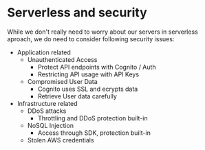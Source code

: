 # Serverless and security

While we don't really need to worry about our servers in serverless aproach, we do need to consider following security issues:

- Application related
    - Unauthenticated Access 
        - Protect API endpoints with Cognito / Auth
        - Restricting API usage with API Keys
    - Compromised User Data
        - Cognito uses SSL and ecrypts data
        - Retrieve User data carefully
- Infrastructure related
    - DDoS attacks
        -   Throttling and DDoS protection built-in
    - NoSQL Injection
        - Access through SDK, protection built-in
    - Stolen AWS credentials